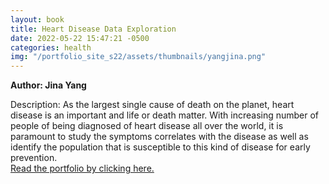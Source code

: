 ```yaml
---
layout: book
title: Heart Disease Data Exploration
date: 2022-05-22 15:47:21 -0500
categories: health
img: "/portfolio_site_s22/assets/thumbnails/yangjina.png"
---
```


<b>Author: Jina Yang</b>

Description: As the largest single cause of death on the planet, heart disease
is an important and life or death  matter. With increasing number of people of
being diagnosed of heart disease all over the world,  it is paramount to study
the symptoms correlates with the disease as well as identify the  population
that is susceptible to this kind of disease for early prevention.  
<a href="https://data-viz.it.wisc.edu/content/1ee7f02b-1c91-4110-8f7c-aa93137bd168">Read the portfolio by clicking here.</a>

[jekyll-docs]: https://jekyllrb.com/docs/home
[jekyll-gh]:   https://github.com/jekyll/jekyll
[jekyll-talk]: https://talk.jekyllrb.com/
